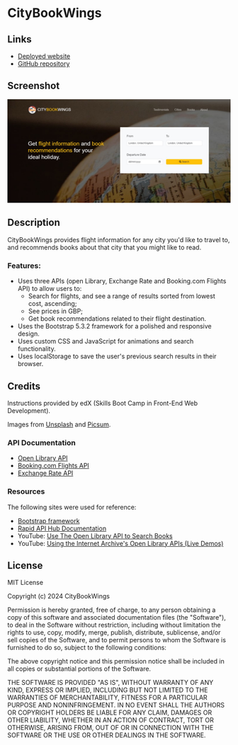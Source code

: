 # CityBookWings

## Links

* [Deployed website](https://aoifeedx.github.io/city-book-wings/)
* [GitHub repository](https://github.com/AoifeEdX/city-book-wings)

## Screenshot

![screenshot](./assets/images/screenshot.jpg)

## Description

CityBookWings provides flight information for any city you'd like to travel to, and recommends books about that city that you might like to read.

### Features:
* Uses three APIs (open Library, Exchange Rate and Booking.com Flights API) to allow users to:
	* Search for flights, and see a range of results sorted from lowest cost, ascending;
	* See prices in GBP;
	* Get book recommendations related to their flight destination.
* Uses the Bootstrap 5.3.2 framework for a polished and responsive design.
* Uses custom CSS and JavaScript for animations and search functionality.
* Uses localStorage to save the user's previous search results in their browser.


## Credits

Instructions provided by edX (Skills Boot Camp in Front-End Web Development). 

Images from [Unsplash](https://unsplash.com/) and [Picsum](https://picsum.photos/).

### API Documentation

* [Open Library API](https://openlibrary.org/dev/docs/api/search)
* [Booking.com Flights API](https://rapidapi.com/ntd119/api/booking-com13/)
* [Exchange Rate API](https://www.exchangerate-api.com/docs/overview)

### Resources

The following sites were used for reference:

* [Bootstrap framework](https://getbootstrap.com/)
* [Rapid API Hub Documentation](https://docs.rapidapi.com/)
* YouTube: [Use The Open Library API to Search Books](https://www.youtube.com/watch?v=LNKuZBYpl4o)
* YouTube: [Using the Internet Archive's Open Library APIs (Live Demos)](https://www.youtube.com/watch?v=reN_okp2Gq4)

## License

MIT License

Copyright (c) 2024 CityBookWings

Permission is hereby granted, free of charge, to any person obtaining a copy of this software and associated documentation files (the "Software"), to deal in the Software without restriction, including without limitation the rights to use, copy, modify, merge, publish, distribute, sublicense, and/or sell copies of the Software, and to permit persons to whom the Software is furnished to do so, subject to the following conditions:

The above copyright notice and this permission notice shall be included in all copies or substantial portions of the Software.

THE SOFTWARE IS PROVIDED "AS IS", WITHOUT WARRANTY OF ANY KIND, EXPRESS OR IMPLIED, INCLUDING BUT NOT LIMITED TO THE WARRANTIES OF MERCHANTABILITY, FITNESS FOR A PARTICULAR PURPOSE AND NONINFRINGEMENT. IN NO EVENT SHALL THE AUTHORS OR COPYRIGHT HOLDERS BE LIABLE FOR ANY CLAIM, DAMAGES OR OTHER LIABILITY, WHETHER IN AN ACTION OF CONTRACT, TORT OR OTHERWISE, ARISING FROM, OUT OF OR IN CONNECTION WITH THE SOFTWARE OR THE USE OR OTHER DEALINGS IN THE
SOFTWARE.
